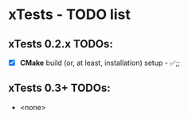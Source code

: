 # xTests - TODO list


## xTests 0.2.x TODOs:

* [x] **CMake** build (or, at least, installation) setup - ✅;;


## xTests 0.3+ TODOs:

* \<none>


<!-- ########################### end of file ########################### -->

